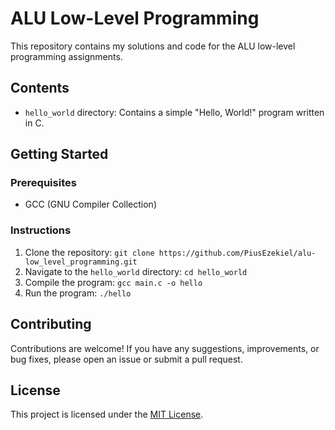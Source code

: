 # ALU Low-Level Programming

This repository contains my solutions and code for the ALU low-level programming assignments.

## Contents

- `hello_world` directory: Contains a simple "Hello, World!" program written in C.

## Getting Started

### Prerequisites

- GCC (GNU Compiler Collection)

### Instructions

1. Clone the repository: `git clone https://github.com/PiusEzekiel/alu-low_level_programming.git`
2. Navigate to the `hello_world` directory: `cd hello_world`
3. Compile the program: `gcc main.c -o hello`
4. Run the program: `./hello`

## Contributing

Contributions are welcome! If you have any suggestions, improvements, or bug fixes, please open an issue or submit a pull request.

## License

This project is licensed under the [MIT License](LICENSE).
